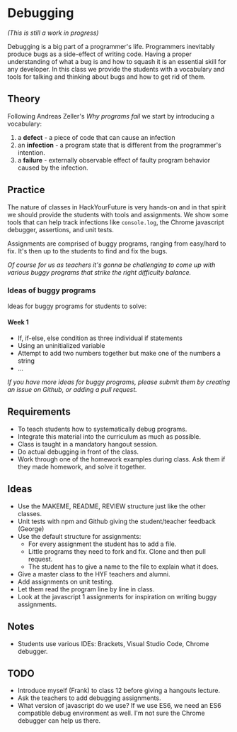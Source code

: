 # Debugging

*(This is still a work in progress)*

Debugging is a big part of a programmer's life. Programmers inevitably produce
bugs as a side-effect of writing code. Having a proper understanding of what a
bug is and how to squash it is an essential skill for any developer. In this
class we provide the students with a vocabulary and tools for talking and
thinking about bugs and how to get rid of them.

## Theory

Following Andreas Zeller's *Why programs fail* we start by introducing a
vocabulary:

1. a **defect** - a piece of code that can cause an infection
2. an **infection** - a program state that is different from the programmer's intention.
3. a **failure** - externally observable effect of faulty program behavior caused by the
infection.

## Practice

The nature of classes in HackYourFuture is very hands-on and in that spirit we
should provide the students with tools and assignments. We show some tools that
can help track infections like `console.log`, the Chrome javascript debugger,
assertions, and unit tests.

Assignments are comprised of buggy programs, ranging from easy/hard to fix. It's
then up to the students to find and fix the bugs.

*Of course for us as teachers it's gonna be challenging to come up with various
 buggy programs that strike the right difficulty balance.*

### Ideas of buggy programs

Ideas for buggy programs for students to solve:


#### Week 1

- If, if-else, else condition as three individual if statements
- Using an uninitialized variable
- Attempt to add two numbers together but make one of the numbers a string
- ...

*If you have more ideas for buggy programs, please submit them by creating an
issue on Github, or adding a pull request.*

## Requirements

- To teach students how to systematically debug programs.
- Integrate this material into the curriculum as much as possible.
- Class is taught in a mandatory hangout session.
- Do actual debugging in front of the class.
- Work through one of the homework examples during class. Ask them if they made
  homework, and solve it together.

## Ideas

- Use the MAKEME, README, REVIEW structure just like the other classes.
- Unit tests with npm and Github giving the student/teacher feedback (George)
- Use the default structure for assignments:
    - For every assignment the student has to add a file.
    - Little programs they need to fork and fix. Clone and then pull request.
    - The student has to give a name to the file to explain what it does.
- Give a master class to the HYF teachers and alumni.
- Add assignments on unit testing.
- Let them read the program line by line in class.
- Look at the javascript 1 assignments for inspiration on writing buggy assignments.

## Notes

- Students use various IDEs: Brackets, Visual Studio Code, Chrome debugger.

## TODO

- Introduce myself (Frank) to class 12 before giving a hangouts lecture.
- Ask the teachers to add debugging assignments.
- What version of javascript do we use? If we use ES6, we need an ES6 compatible
debug environment as well. I'm not sure the Chrome debugger can help us there.